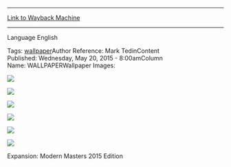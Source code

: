 
---
[Link to Wayback Machine](https://web.archive.org/web/20150809061907/http://magic.wizards.com/en/articles/wallpapers/emrakul-aeons-torn-0)

[_metadata_:generator]:- "Drupal 7 (http://drupal.org)"
[_metadata_:node]:- "390201"
[_metadata_:source]:- "article"
[_metadata_:title]:- "Emrakul, the Aeons Torn"
[_metadata_:wayback_capture_timestamp]:- "2015-08-09 06:19:07"
[_metadata_:wayback_raw_url]:- "https://web.archive.org/web/20150809061907id_/http://magic.wizards.com/en/articles/wallpapers/emrakul-aeons-torn-0"
[_metadata_:wayback_url]:- "http://magic.wizards.com/en/articles/wallpapers/emrakul-aeons-torn-0"
---






Language 
 English

Tags: [wallpaper](/en/tags/wallpaper)Author Reference: Mark TedinContent Published: Wednesday, May 20, 2015 - 8:00amColumn Name: WALLPAPERWallpaper Images: 

[![](http://magic.wizards.com/sites/mtg/files/styles/large/public/images/wallpaper/EmrakultheAeonsTorn_MM2_2560x1600_Wallpaper.jpg?itok=Ce1lFHhv)](http://magic.wizards.com/sites/mtg/files/images/wallpaper/EmrakultheAeonsTorn_MM2_2560x1600_Wallpaper.jpg) 



[![](http://magic.wizards.com/sites/mtg/files/styles/large/public/images/wallpaper/EmrakultheAeonsTorn_MM2_1920x1080_Wallpaper.jpg?itok=VApLuXaZ)](http://magic.wizards.com/sites/mtg/files/images/wallpaper/EmrakultheAeonsTorn_MM2_1920x1080_Wallpaper.jpg) 



[![](http://magic.wizards.com/sites/mtg/files/styles/large/public/images/wallpaper/EmrakultheAeonsTorn_MM2_1280x960_Wallpaper.jpg?itok=A95Hkcaw)](http://magic.wizards.com/sites/mtg/files/images/wallpaper/EmrakultheAeonsTorn_MM2_1280x960_Wallpaper.jpg) 



[![](http://magic.wizards.com/sites/mtg/files/styles/large/public/images/wallpaper/EmrakultheAeonsTorn_MM2_iPhone_Wallpaper.jpg?itok=77T00TgC)](http://magic.wizards.com/sites/mtg/files/images/wallpaper/EmrakultheAeonsTorn_MM2_iPhone_Wallpaper.jpg) 



[![](http://magic.wizards.com/sites/mtg/files/styles/large/public/images/wallpaper/EmrakultheAeonsTorn_MM2_Tablet_Wallpaper.jpg?itok=S1R11ry8)](http://magic.wizards.com/sites/mtg/files/images/wallpaper/EmrakultheAeonsTorn_MM2_Tablet_Wallpaper.jpg) 



[![](http://magic.wizards.com/sites/mtg/files/styles/large/public/images/wallpaper/EmrakultheAeonsTorn_MM2_Facebook_Wallpaper.jpg?itok=vPpJhZM3)](http://magic.wizards.com/sites/mtg/files/images/wallpaper/EmrakultheAeonsTorn_MM2_Facebook_Wallpaper.jpg) 

Expansion: Modern Masters 2015 Edition  

 
